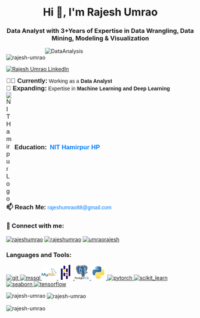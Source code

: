 <h1 align="center">Hi 👋, I'm Rajesh Umrao</h1>
<h3 align="center">Data Analyst with 3+Years of Expertise in Data Wrangling, Data Mining, Modeling & Visualization</h3>

<img align="right" alt="DataAnalysis" width="400" src="https://camo.githubusercontent.com/2366b34bb903c09617990fb5fff4622f3e941349e846ddb7e73df872a9d21233/68747470733a2f2f63646e2e6472696262626c652e636f6d2f75736572732f3733303730332f73637265656e73686f74732f363538313234332f6176656e746f2e676966" >

<p align="left"> <img src="https://komarev.com/ghpvc/?username=rajesh-umrao&label=🌟%20Profile%20Views&color=0e75b6&style=for-the-badge" alt="rajesh-umrao" /> </p>

<p align="left"> <a href="https://www.linkedin.com/in/rajeshumrao/" target="_blank"> <img src="https://img.shields.io/badge/LinkedIn-Rajesh%20Umrao-blue?style=for-the-badge&logo=linkedin" alt="Rajesh Umrao LinkedIn" /> </a> </p>


<p align="left" style="font-family: Arial, sans-serif;">
  <strong style="font-size: 1.2em;">👨‍💻 Currently:</strong> Working as a <b>Data Analyst</b><br>
  <strong style="font-size: 1.2em;">🔭 Expanding:</strong> Expertise in <b>Machine Learning and Deep Learning</b><br>
  
  <span style="font-size: 1.2em; vertical-align: middle; display: inline-flex; align-items: center;">
    <img src="https://upload.wikimedia.org/wikipedia/en/b/b8/National_Institute_of_Technology%2C_Hamirpur_Logo.png" 
         alt="NIT Hamirpur Logo" 
         style="width:14px; vertical-align: middle; margin-right: 8px;"/>
    <strong> Education:</strong>
    <a href="https://nith.ac.in/" target="_blank" style="text-decoration: none; color: #007BFF; font-weight: bold; margin-left: 8px;">
      NIT Hamirpur HP
    </a>
  </span>
  <br>
  <strong style="font-size: 1.2em;">📫 Reach Me:</strong> 
  <a href="mailto:rajeshumrao88@gmail.com" style="color: #007BFF; text-decoration: none;">rajeshumrao88@gmail.com</a><br>
</p>













<h3 align="left">💼 Connect with me:</h3>
<a href="https://linkedin.com/in/rajeshumrao" target="blank"><img align="center" src="https://raw.githubusercontent.com/rahuldkjain/github-profile-readme-generator/master/src/images/icons/Social/linked-in-alt.svg" alt="rajeshumrao" height="30" width="40" /></a>
<a href="https://kaggle.com/rajeshumrao" target="blank"><img align="center" src="https://raw.githubusercontent.com/rahuldkjain/github-profile-readme-generator/master/src/images/icons/Social/kaggle.svg" alt="rajeshumrao" height="30" width="40" /></a>
<a href="https://twitter.com/umraorajesh" target="blank"><img align="center" src="https://raw.githubusercontent.com/rahuldkjain/github-profile-readme-generator/master/src/images/icons/Social/twitter.svg" alt="umraorajesh" height="30" width="40" /></a>
</p>


<h3 align="left">Languages and Tools:</h3>
<p align="left"> <a href="https://git-scm.com/" target="_blank" rel="noreferrer"> <img src="https://www.vectorlogo.zone/logos/git-scm/git-scm-icon.svg" alt="git" width="40" height="40"/> </a> <a href="https://www.microsoft.com/en-us/sql-server" target="_blank" rel="noreferrer"> <img src="https://www.svgrepo.com/show/303229/microsoft-sql-server-logo.svg" alt="mssql" width="40" height="40"/> </a> <a href="https://www.mysql.com/" target="_blank" rel="noreferrer"> <img src="https://raw.githubusercontent.com/devicons/devicon/master/icons/mysql/mysql-original-wordmark.svg" alt="mysql" width="40" height="40"/> </a> <a href="https://pandas.pydata.org/" target="_blank" rel="noreferrer"> <img src="https://raw.githubusercontent.com/devicons/devicon/2ae2a900d2f041da66e950e4d48052658d850630/icons/pandas/pandas-original.svg" alt="pandas" width="40" height="40"/> </a> <a href="https://www.postgresql.org" target="_blank" rel="noreferrer"> <img src="https://raw.githubusercontent.com/devicons/devicon/master/icons/postgresql/postgresql-original-wordmark.svg" alt="postgresql" width="40" height="40"/> </a> <a href="https://www.python.org" target="_blank" rel="noreferrer"> <img src="https://raw.githubusercontent.com/devicons/devicon/master/icons/python/python-original.svg" alt="python" width="40" height="40"/> </a> <a href="https://pytorch.org/" target="_blank" rel="noreferrer"> <img src="https://www.vectorlogo.zone/logos/pytorch/pytorch-icon.svg" alt="pytorch" width="40" height="40"/> </a> <a href="https://scikit-learn.org/" target="_blank" rel="noreferrer"> <img src="https://upload.wikimedia.org/wikipedia/commons/0/05/Scikit_learn_logo_small.svg" alt="scikit_learn" width="40" height="40"/> </a> <a href="https://seaborn.pydata.org/" target="_blank" rel="noreferrer"> <img src="https://seaborn.pydata.org/_images/logo-mark-lightbg.svg" alt="seaborn" width="40" height="40"/> </a> <a href="https://www.tensorflow.org" target="_blank" rel="noreferrer"> <img src="https://www.vectorlogo.zone/logos/tensorflow/tensorflow-icon.svg" alt="tensorflow" width="40" height="40"/> </a> </p>

<p><img align="left" src="https://github-readme-stats.vercel.app/api/top-langs?username=rajesh-umrao&show_icons=true&locale=en&layout=compact" alt="rajesh-umrao" /></p>

<p>&nbsp;<img align="center" src="https://github-readme-stats.vercel.app/api?username=rajesh-umrao&show_icons=true&locale=en" alt="rajesh-umrao" /></p>

<p><img align="center" src="https://github-readme-streak-stats.herokuapp.com/?user=rajesh-umrao&" alt="rajesh-umrao" /></p>
